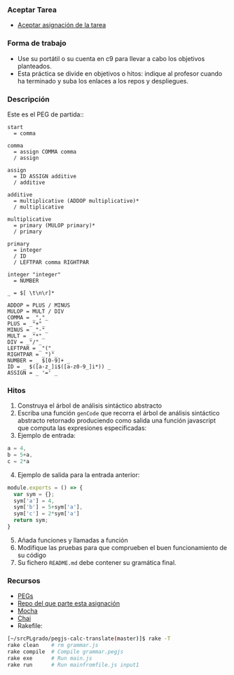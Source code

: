 ### Aceptar Tarea

* [Aceptar asignación de la tarea]()

### Forma de trabajo

* Use su portátil o su cuenta en c9 para llevar a cabo los objetivos planteados.
* Esta práctica se divide en objetivos o hitos:  indique al profesor  cuando ha terminado y suba los enlaces a los repos y despliegues.

### Descripción

Este es el PEG de partida::

```
start
  = comma

comma 
  = assign COMMA comma 
  / assign

assign
  = ID ASSIGN additive
  / additive

additive
  = multiplicative (ADDOP multiplicative)*
  / multiplicative

multiplicative
  = primary (MULOP primary)*
  / primary

primary
  = integer
  / ID
  / LEFTPAR comma RIGHTPAR

integer "integer"
  = NUMBER

_ = $[ \t\n\r]*

ADDOP = PLUS / MINUS
MULOP = MULT / DIV
COMMA = _","_
PLUS = _"+"_
MINUS = _"-"_
MULT = _"*"_
DIV = _"/"_
LEFTPAR = _"("_
RIGHTPAR = _")"_
NUMBER = _ $[0-9]+ _
ID = _ $([a-z_]i$([a-z0-9_]i*)) _
ASSIGN = _ '=' _
```

### Hitos

1. Construya el árbol de análisis sintáctico abstracto
2. Escriba una función `genCode` que recorra el árbol de análisis sintáctico abstracto retornado 
produciendo como salida una función javascript que computa las expresiones especificadas:
3.  Ejemplo de entrada:
```javascript
a = 4,
b = 5+a,
c = 2*a
```
4. Ejemplo de salida para la entrada anterior:
```javascript
module.exports = () => {
  var sym = {};
  sym['a'] = 4,
  sym['b'] = 5+sym['a'],
  sym['c'] = 2*sym['a']
  return sym;
}
```
5. Añada funciones y llamadas a función
6. Modifique las pruebas para que comprueben el buen funcionamiento de su código
7. Su fichero `README.md` debe contener su gramática final.

### Recursos

* [PEGs](https://casianorodriguezleon.gitbooks.io/ull-esit-1617/content/apuntes/pegjs/PEGS.html)
* [Repo del que parte esta asignación]()
* [Mocha](https://casianorodriguezleon.gitbooks.io/ull-esit-1617/content/apuntes/pruebas/mocha.html)
* [Chai](https://casianorodriguezleon.gitbooks.io/ull-esit-1617/content/apuntes/pruebas/chai.html)
* Rakefile:
```bash
[~/srcPLgrado/pegjs-calc-translate(master)]$ rake -T
rake clean    # rm grammar.js
rake compile  # Compile grammar.pegjs
rake exe      # Run main.js
rake run      # Run mainfromfile.js input1
```

